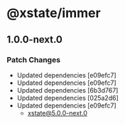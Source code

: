 # @xstate/immer

## 1.0.0-next.0

### Patch Changes

- Updated dependencies [e09efc7]
- Updated dependencies [e09efc7]
- Updated dependencies [6b3d767]
- Updated dependencies [025a2d6]
- Updated dependencies [e09efc7]
  - xstate@5.0.0-next.0
